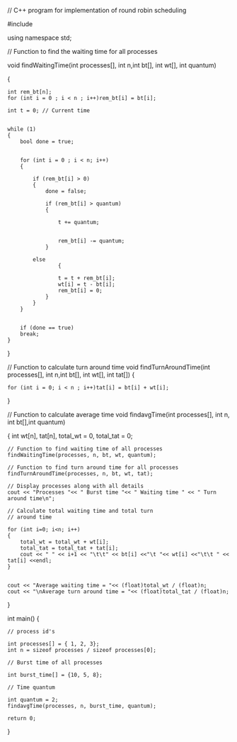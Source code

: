 // C++ program for implementation of round robin scheduling

#include<iostream>

using namespace std;

// Function to find the waiting time for all processes

void findWaitingTime(int processes[], int n,int bt[], int wt[], int quantum)

{
	
	int rem_bt[n];
	for (int i = 0 ; i < n ; i++)rem_bt[i] = bt[i];

	int t = 0; // Current time

	
	while (1)
	{
		bool done = true;

		
		for (int i = 0 ; i < n; i++)
		{
		
			if (rem_bt[i] > 0)
			{
				done = false; 

				if (rem_bt[i] > quantum)
				{
					
					t += quantum;

					
					rem_bt[i] -= quantum;
				}

			else
					{
					
					t = t + rem_bt[i];
					wt[i] = t - bt[i];
					rem_bt[i] = 0;
				}
			}
		}


		if (done == true)
		break;
	}
}

// Function to calculate turn around time
void findTurnAroundTime(int processes[], int n,int bt[], int wt[], int tat[])
{

	for (int i = 0; i < n ; i++)tat[i] = bt[i] + wt[i];
}

// Function to calculate average time
void findavgTime(int processes[], int n, int bt[],int quantum)

{
	int wt[n], tat[n], total_wt = 0, total_tat = 0;

	// Function to find waiting time of all processes
	findWaitingTime(processes, n, bt, wt, quantum);

	// Function to find turn around time for all processes
	findTurnAroundTime(processes, n, bt, wt, tat);

	// Display processes along with all details
	cout << "Processes "<< " Burst time "<< " Waiting time " << " Turn around time\n";

	// Calculate total waiting time and total turn
	// around time
	
	for (int i=0; i<n; i++)
	{
		total_wt = total_wt + wt[i];
		total_tat = total_tat + tat[i];
		cout << " " << i+1 << "\t\t" << bt[i] <<"\t "<< wt[i] <<"\t\t " << tat[i] <<endl;
	}

	
	cout << "Average waiting time = "<< (float)total_wt / (float)n;
	cout << "\nAverage turn around time = "<< (float)total_tat / (float)n;
}

int main()
{

	// process id's
	
	int processes[] = { 1, 2, 3};
	int n = sizeof processes / sizeof processes[0];

	// Burst time of all processes
	
	int burst_time[] = {10, 5, 8};

	// Time quantum
	
	int quantum = 2;
	findavgTime(processes, n, burst_time, quantum);

	return 0;
}
